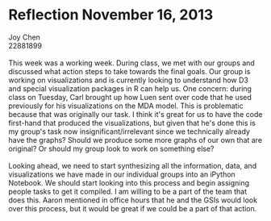 Reflection November 16, 2013
====================================
Joy Chen <br>
22881899<br>
<br>
This week was a working week. During class, we met with our groups and discussed what action steps to take towards the final goals. Our group is working on visualizations and is currently looking to understand how D3 and special visualization packages in R can help us. One concern: during class on Tuesday, Carl brought up how Luen sent over code that he used previously for his visualizations on the MDA model. This is problematic because that was originally our task. I think it's great for us to have the code first-hand that produced the visualizations, but given that he's done this is my group's task now insignificant/irrelevant since we technically already have the graphs? Should we produce some more graphs of our own that are original? Or should my group look to work on something else?
<br><br>
Looking ahead, we need to start synthesizing all the information, data, and visualizations we have made in our individual groups into an iPython Notebook. We should start looking into this process and begin assigning people tasks to get it compiled. I am willing to be a part of the team that does this. Aaron mentioned in office hours that he and the GSIs would look over this process, but it would be great if we could be a part of that action.
